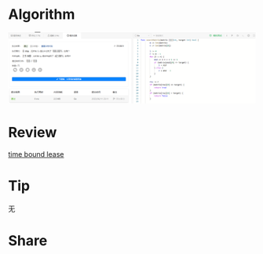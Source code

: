 # Algorithm

![算法](../../images/temp/ricardoyu-2023-06-11-lc.png "算法")

# Review

[time bound lease](https://martinfowler.com/articles/patterns-of-distributed-systems/time-bound-lease.html)

# Tip

无

# Share

